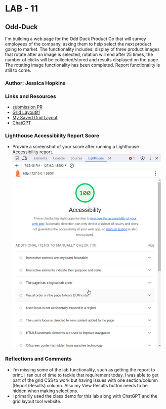# LAB - 11

## Odd-Duck

I'm building a web page for the Odd Duck Product Co that will survey employees of the company, asking them to help select the next product going to market.  The functionality includes:  display of three product images that rotate after an image is selected, rotation will end after 25 times, the number of clicks will be collected/stored and results displayed on the page.  The rotating image functionality has been completed.  Report functionality is still to come.

### Author: Jessica Hopkins

### Links and Resources

* [submission PR](http://xyz.com)
* [Grid Layoutit!](https://grid.layoutit.com/)
* [My Saved Grid Layout](https://grid.layoutit.com/?id=WtH57Yx)
* [ChatGPT](https://chat.openai.com/share/7c28965b-4f2a-4b3a-baf3-a0996f017f6a)


### Lighthouse Accessibility Report Score

* Provide a screenshot of your score after running a Lighthouse Accessibility report.
![Lighthouse Score](img/Lighthouse-Odd%20Duck%20-%20Lab11%202023-11-06_19-54-05.jpg)

### Reflections and Comments

* I'm missing some of the lab functionality, such as getting the report to print.  I ran out of time to tackle that requirement today.  I was able to get part of the grid CSS to work but having issues with one section/column (Report/Results) column.  Also my View Results button needs to be hidden when making selections.
* I primarily used the class demo for this lab along with ChatGPT and the grid layout tool website.
